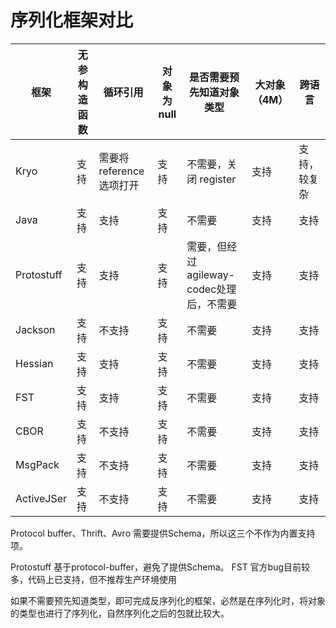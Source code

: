 # 序列化框架对比

| 框架         |   无参构造函数 |    循环引用 | 对象为 null |是否需要预先知道对象类型|大对象（4M）| 跨语言 |
|------------|---------------|------------|-------------|--------------------|-----------|-------|
| Kryo       |  支持  | 需要将 reference 选项打开 | 支持 | 不需要，关闭 register | 支持       | 支持，较复杂 |
| Java       |  支持          | 支持       | 支持        | 不需要              | 支持       | 支持 |
| Protostuff |  支持  | 支持       | 支持        | 需要，但经过agileway-codec处理后，不需要              | 支持       | 支持 |
| Jackson    |  支持       | 不支持       | 支持        | 不需要              | 支持       | 支持|
| Hessian    |  支持      | 支持       | 支持        | 不需要              | 支持       | 支持 |
| FST        |  支持      | 支持       | 支持        | 不需要              | 支持       | 支持 |
| CBOR       |支持            |不支持|     支持          |  不需要             |支持| 支持|
| MsgPack    |支持            |不支持|     支持          |  不需要             |支持| 支持|
| ActiveJSer |支持            |不支持|     支持          |  不需要             |支持| 支持|


Protocol buffer、Thrift、Avro 需要提供Schema，所以这三个不作为内置支持项。

Protostuff 基于protocol-buffer，避免了提供Schema。
FST 官方bug目前较多，代码上已支持，但不推荐生产环境使用

如果不需要预先知道类型，即可完成反序列化的框架，必然是在序列化时，将对象的类型也进行了序列化，自然序列化之后的包就比较大。